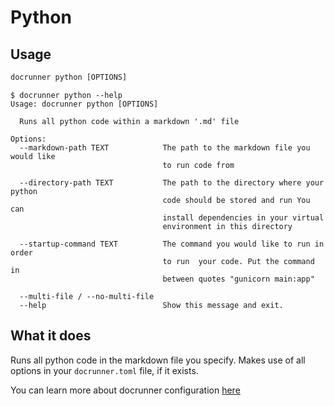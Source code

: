 # Python

## Usage
```cmd
docrunner python [OPTIONS]
```

```
$ docrunner python --help
Usage: docrunner python [OPTIONS]

  Runs all python code within a markdown '.md' file

Options:
  --markdown-path TEXT            The path to the markdown file you would like
                                  to run code from

  --directory-path TEXT           The path to the directory where your python
                                  code should be stored and run You can
                                  install dependencies in your virtual
                                  environment in this directory

  --startup-command TEXT          The command you would like to run in order
                                  to run  your code. Put the command in
                                  between quotes "gunicorn main:app"

  --multi-file / --no-multi-file
  --help                          Show this message and exit.
```

## What it does
Runs all python code in the markdown file you specify.
Makes use of all options in your `docrunner.toml` file, if it exists.

You can learn more about docrunner configuration [here](/docs/configuration)
